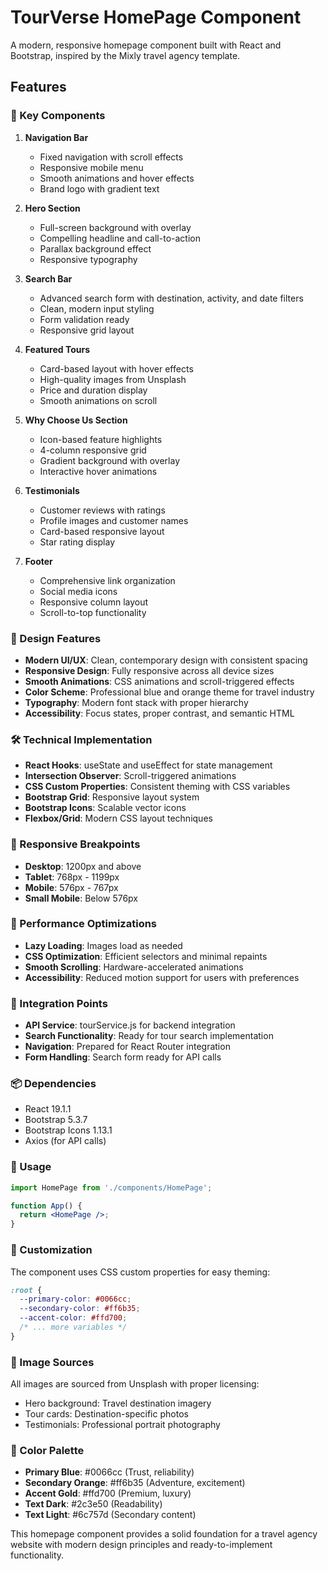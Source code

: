 # TourVerse HomePage Component

A modern, responsive homepage component built with React and Bootstrap, inspired by the Mixly travel agency template.

## Features

### 🎯 Key Components

1. **Navigation Bar**
   - Fixed navigation with scroll effects
   - Responsive mobile menu
   - Smooth animations and hover effects
   - Brand logo with gradient text

2. **Hero Section**
   - Full-screen background with overlay
   - Compelling headline and call-to-action
   - Parallax background effect
   - Responsive typography

3. **Search Bar**
   - Advanced search form with destination, activity, and date filters
   - Clean, modern input styling
   - Form validation ready
   - Responsive grid layout

4. **Featured Tours**
   - Card-based layout with hover effects
   - High-quality images from Unsplash
   - Price and duration display
   - Smooth animations on scroll

5. **Why Choose Us Section**
   - Icon-based feature highlights
   - 4-column responsive grid
   - Gradient background with overlay
   - Interactive hover animations

6. **Testimonials**
   - Customer reviews with ratings
   - Profile images and customer names
   - Card-based responsive layout
   - Star rating display

7. **Footer**
   - Comprehensive link organization
   - Social media icons
   - Responsive column layout
   - Scroll-to-top functionality

### 🎨 Design Features

- **Modern UI/UX**: Clean, contemporary design with consistent spacing
- **Responsive Design**: Fully responsive across all device sizes
- **Smooth Animations**: CSS animations and scroll-triggered effects
- **Color Scheme**: Professional blue and orange theme for travel industry
- **Typography**: Modern font stack with proper hierarchy
- **Accessibility**: Focus states, proper contrast, and semantic HTML

### 🛠️ Technical Implementation

- **React Hooks**: useState and useEffect for state management
- **Intersection Observer**: Scroll-triggered animations
- **CSS Custom Properties**: Consistent theming with CSS variables
- **Bootstrap Grid**: Responsive layout system
- **Bootstrap Icons**: Scalable vector icons
- **Flexbox/Grid**: Modern CSS layout techniques

### 📱 Responsive Breakpoints

- **Desktop**: 1200px and above
- **Tablet**: 768px - 1199px
- **Mobile**: 576px - 767px
- **Small Mobile**: Below 576px

### 🚀 Performance Optimizations

- **Lazy Loading**: Images load as needed
- **CSS Optimization**: Efficient selectors and minimal repaints
- **Smooth Scrolling**: Hardware-accelerated animations
- **Accessibility**: Reduced motion support for users with preferences

### 🔗 Integration Points

- **API Service**: tourService.js for backend integration
- **Search Functionality**: Ready for tour search implementation
- **Navigation**: Prepared for React Router integration
- **Form Handling**: Search form ready for API calls

### 📦 Dependencies

- React 19.1.1
- Bootstrap 5.3.7
- Bootstrap Icons 1.13.1
- Axios (for API calls)

### 🎯 Usage

```jsx
import HomePage from './components/HomePage';

function App() {
  return <HomePage />;
}
```

### 🔧 Customization

The component uses CSS custom properties for easy theming:

```css
:root {
  --primary-color: #0066cc;
  --secondary-color: #ff6b35;
  --accent-color: #ffd700;
  /* ... more variables */
}
```

### 📸 Image Sources

All images are sourced from Unsplash with proper licensing:

- Hero background: Travel destination imagery
- Tour cards: Destination-specific photos
- Testimonials: Professional portrait photography

### 🎨 Color Palette

- **Primary Blue**: #0066cc (Trust, reliability)
- **Secondary Orange**: #ff6b35 (Adventure, excitement)
- **Accent Gold**: #ffd700 (Premium, luxury)
- **Text Dark**: #2c3e50 (Readability)
- **Text Light**: #6c757d (Secondary content)

This homepage component provides a solid foundation for a travel agency website with modern design principles and ready-to-implement functionality.
